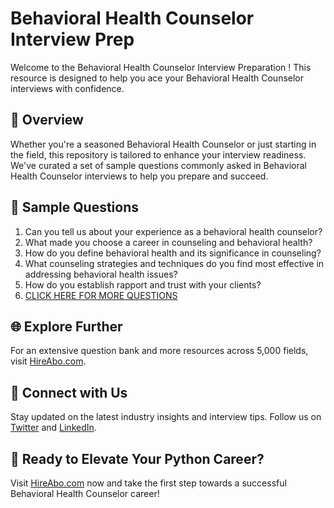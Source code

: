# Behavioral Health Counselor Interview Prep

Welcome to the Behavioral Health Counselor Interview Preparation ! This resource is designed to help you ace your Behavioral Health Counselor interviews with confidence.

## 🚀 Overview

Whether you're a seasoned Behavioral Health Counselor or just starting in the field, this repository is tailored to enhance your interview readiness. We've curated a set of sample questions commonly asked in Behavioral Health Counselor interviews to help you prepare and succeed.

## 📝 Sample Questions

1. Can you tell us about your experience as a behavioral health counselor?
2. What made you choose a career in counseling and behavioral health?
3. How do you define behavioral health and its significance in counseling?
4. What counseling strategies and techniques do you find most effective in addressing behavioral health issues?
5. How do you establish rapport and trust with your clients?
6. [CLICK HERE FOR MORE QUESTIONS](https://hireabo.com/job/13_1_11/Behavioral%20Health%20Counselor)

## 🌐 Explore Further

For an extensive question bank and more resources across 5,000 fields, visit [HireAbo.com](https://www.hireabo.com).

## 📱 Connect with Us

Stay updated on the latest industry insights and interview tips. Follow us on [Twitter](https://twitter.com/hireabo) and [LinkedIn](https://www.linkedin.com/in/hire-abo-3609972a8/).

## 🚀 Ready to Elevate Your Python Career?

Visit [HireAbo.com](https://www.hireabo.com) now and take the first step towards a successful Behavioral Health Counselor career!
